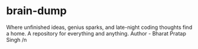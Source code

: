 # brain-dump
Where unfinished ideas, genius sparks, and late-night coding thoughts find a home. A repository for everything and anything.
Author - Bharat Pratap Singh /n
